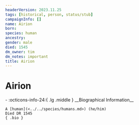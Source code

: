 ```yaml
---
headerVersion: 2023.11.25
tags: [historical, person, status/stub]
campaignInfo: []
name: Airion
born:
species: human
ancestry:
gender: male
died: 1545
dm_owner: tim
dm_notes: important
title: Airion
---
```

# Airion
<div class="grid cards ext-narrow-margin ext-one-column" markdown>
- :octicons-info-24:{ .lg .middle } __Biographical Information__

    A [human](<../../species/humans.md>) (he/him)  
    Died DR 1545  
    { .bio }

</div>


